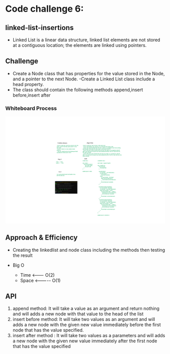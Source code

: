 # Code challenge 6:

## linked-list-insertions
<!-- Short summary or background information -->
- Linked List is a linear data structure,  linked list elements are not stored at a contiguous location; the elements are linked using pointers.

## Challenge
<!-- Description of the challenge -->
- Create a Node class that has properties for the value stored in the Node, and a pointer to the next Node.
-Create a Linked List class include a head property.
- The class should contain the following methods
append,insert before,insert after

### Whiteboard Process

![image](/images/linked-list-insertion01.png)

## Approach & Efficiency
<!-- What approach did you take? Why? What is the Big O space/time for this approach? -->
- Creating the linkedlist and node class including the methods then testing the result 

- Big O 
   - Time <--- O(2)
   - Space <----- O(1)

## API
<!-- Description of each method publicly available to your Linked List -->
1. append  method: It will take a value as an argument and return nothing and will adds a new node with that value to the head of the list
2. insert before method: It will take two values as an argument and will adds a new node with the given new value immediately before the first node that has the value specified.
3. insert after method : It will take two values as a parameters and will  adds a new node with the given new value immediately after the first node that has the value specified
